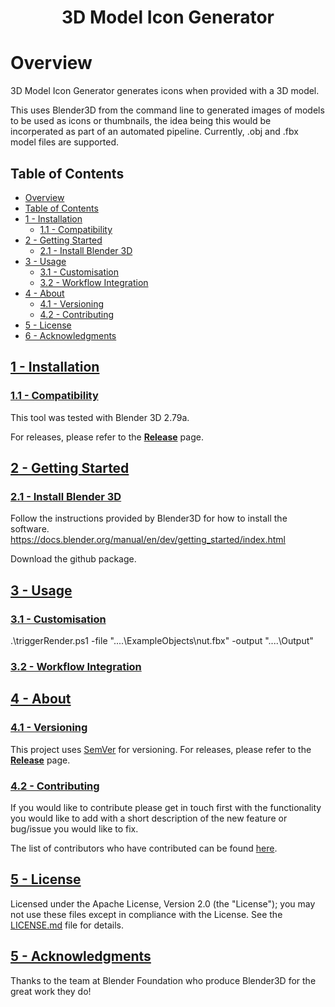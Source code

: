 <h1 align="center">3D Model Icon Generator</h1>

# Overview

3D Model Icon Generator generates icons when provided with a 3D model.

This uses Blender3D from the command line to generated images of models to be used as icons or thumbnails, the idea being this would be incorperated as part of an automated pipeline. Currently, .obj and .fbx model files are supported.

## Table of Contents

- [Overview](#overview)
- [Table of Contents](#table-of-contents)
- [1 - Installation](#1---installation)
  - [1.1 - Compatibility](#11---compatibility)
- [2 - Getting Started](#2---getting-started)
  - [2.1 - Install Blender 3D](#21---install-blender-3d)
- [3 - Usage](#3---usage)
  - [3.1 - Customisation](#31---customisation)
  - [3.2 - Workflow Integration](#32---workflow-integration)
- [4 - About](#4---about)
  - [4.1 - Versioning](#41---versioning)
  - [4.2 - Contributing](#42---contributing)
- [5 - License](#5---license)
- [6 - Acknowledgments](#6---acknowledgments)

## [1 - Installation](#table-of-contents)

### [1.1 - Compatibility](#table-of-contents)

This tool was tested with Blender 3D 2.79a.

For releases, please refer to the [**Release**](https://github.com/JE323/model-thumbnail-generator/releases) page.

## [2 - Getting Started](#table-of-contents)

### [2.1 - Install Blender 3D](#table-of-contents)
 
Follow the instructions provided by Blender3D for how to install the software. https://docs.blender.org/manual/en/dev/getting_started/index.html

Download the github package.

## [3 - Usage](#table-of-contents)

### [3.1 - Customisation](#table-of-contents)

.\triggerRender.ps1 -file "..\..\ExampleObjects\nut.fbx" -output "..\..\Output\"


### [3.2 - Workflow Integration](#table-of-contents)



## [4 - About](#table-of-contents)

### [4.1 - Versioning](#table-of-contents)

This project uses [SemVer](http://semver.org/) for versioning. For releases, please refer to the [**Release**](https://github.com/JE323/model-thumbnail-generator/releases) page.

### [4.2 - Contributing](#table-of-contents)

If you would like to contribute please get in touch first with the functionality you would like to add with a short description of the new feature or bug/issue you would like to fix.

The list of contributors who have contributed can be found [here](https://github.com/JE323/blender-icon-generator/contributors).

## [5 - License](#table-of-contents)

Licensed under the Apache License, Version 2.0 (the "License"); you may not use these files except in compliance with the License. See the [LICENSE.md](LICENSE.md) file for details.

## [5 - Acknowledgments](#table-of-contents)

Thanks to the team at Blender Foundation who produce Blender3D for the great work they do!
